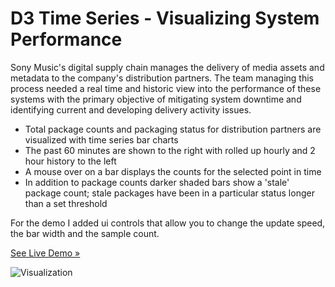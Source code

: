 D3 Time Series - Visualizing System Performance
=======================

Sony Music's digital supply chain manages the delivery of media assets and metadata to the company's distribution partners.
The team managing this process needed a real time and historic view into the performance of these systems with the primary
objective of mitigating system downtime and identifying current and developing delivery activity issues.

- Total package counts and packaging status for distribution partners are visualized with time series bar charts
- The past 60 minutes are shown to the right with rolled up hourly and 2 hour history to the left
- A mouse over on a bar displays the counts for the selected point in time
- In addition to package counts darker shaded bars show a 'stale' package count; stale packages have been in a particular status longer than a set threshold

For the demo I added ui controls that allow you to change the update speed, the bar width and the sample count.


[See Live Demo &#187;](http://objectlab.github.io/demo/timeseries/)


![Visualization](/timeseries/timeseries.gif)
